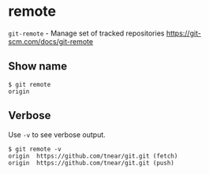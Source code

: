 # remote

`git-remote` - Manage set of tracked repositories
https://git-scm.com/docs/git-remote

## Show name
```
$ git remote
origin
```

## Verbose
Use `-v` to see verbose output.
```
$ git remote -v
origin  https://github.com/tnear/git.git (fetch)
origin  https://github.com/tnear/git.git (push)
```
